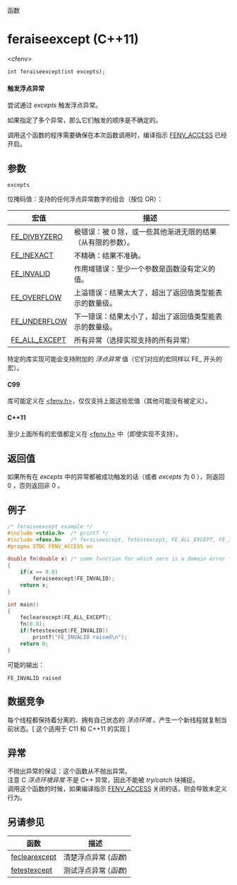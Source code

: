 函数

# feraiseexcept (C++11)

\<cfenv\>

`int feraiseexcept(int excepts);`

#### 触发浮点异常

尝试通过 _excepts_ 触发浮点异常。

如果指定了多个异常，那么它们触发的顺序是不确定的。

调用这个函数的程序需要确保在本次函数调用时，编译指示 [FENV_ACCESS](FENV_ACCESS.md) 已经开启。


## 参数

`excepts`

位掩码值：支持的任何浮点异常数字的组合（按位 OR）：

宏值                              | 描述
--------------------------------- | --------------------------------------------------------------
[FE_DIVBYZERO](FE_DIVBYZERO.md)   | 极错误：被 0 除，或一些其他渐进无限的结果（从有限的参数）。
[FE_INEXACT](FE_INEXACT.md)       | 不精确：结果不准确。
[FE_INVALID](FE_INVALID.md)       | 作用域错误：至少一个参数是函数没有定义的值。
[FE_OVERFLOW](FE_OVERFLOW.md)     | 上溢错误：结果太大了，超出了返回值类型能表示的数量级。
[FE_UNDERFLOW](FE_UNDERFLOW.md)   | 下一错误：结果太小了，超出了返回值类型能表示的数量级。
[FE_ALL_EXCEPT](FE_ALL_EXCEPT.md) | 所有异常（选择实现支持的所有异常）

特定的库实现可能会支持附加的 _浮点异常_ 值（它们对应的宏同样以 FE_ 开头的宏）。

#### C99

库可能定义在 [\<fenv.h\>](README.md)，仅仅支持上面这些宏值（其他可能没有被定义）。

#### C++11

至少上面所有的宏值都定义在 [\<fenv.h\>](README.md) 中（即使实现不支持）。


## 返回值

如果所有在 _excepts_ 中的异常都被成功触发的话（或者 _excepts_ 为 0 ），则返回 0 ，否则返回非 0 。


## 例子

```cpp
/* feraiseexcept example */
#include <stdio.h>	/* printf */
#include <fenv.h>	/* feraiseexcept, fetestexcept, FE_ALL_EXCEPT, FE_INVALID */
#pragma STDC FENV_ACCESS on

double fn(double x)	/* some function for which zero is a domain error */
{
	if(x == 0.0)
		feraiseexcept(FE_INVALID);
	return x;
}

int main()
{
	feclearexcept(FE_ALL_EXCEPT);
	fn(0.0);
	if(fetestexcept(FE_INVALID))
		printf("FE_INVALID raised\n");
	return 0;
}
```

可能的输出：  
```
FE_INVALID raised
```


## 数据竞争

每个线程都保持着分离的、拥有自己状态的 _浮点环境_ 。产生一个新线程就复制当前状态。[ 这个适用于 C11 和 C++11 的实现 ]


## 异常

不抛出异常的保证：这个函数从不抛出异常。  
注意 C _浮点环境异常_ 不是 C++ 异常，因此不能被 _try/catch_ 块捕捉。  
调用这个函数的时候，如果编译指示 [FENV_ACCESS](FENV_ACCESS.md) 关闭的话，则会导致未定义行为。


## 另请参见

函数                              | 描述
--------------------------------- | ---------------------
[feclearexcept](feclearexcept.md) | 清楚浮点异常 (_函数_)
[fetestexcept](fetestexcept.md)   | 测试浮点异常 (_函数_)

